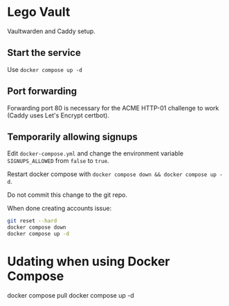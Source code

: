 # Lego Vault

Vaultwarden and Caddy setup.

## Start the service

Use `docker compose up -d`

## Port forwarding

Forwarding port 80 is necessary for the ACME HTTP-01 challenge to work (Caddy uses Let's Encrypt certbot).

## Temporarily allowing signups

Edit `docker-compose.yml` and change the environment variable `SIGNUPS_ALLOWED` from `false` to `true`.

Restart docker compose with `docker compose down && docker compose up -d`.

Do not commit this change to the git repo.

When done creating accounts issue:

```sh
git reset --hard
docker compose down
docker compose up -d
```

# Udating when using Docker Compose

docker compose pull
docker compose up -d
